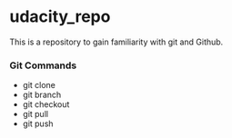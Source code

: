 # udacity_repo
This is a repository to gain familiarity with git and Github.



### Git Commands
* git clone
* git branch
* git checkout
* git pull
* git push


